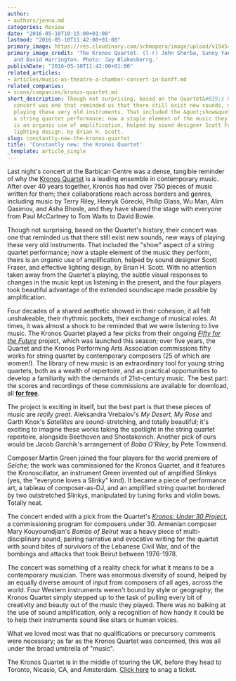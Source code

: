 ```yaml
---
author:
- authors/jenna.md
categories: Review
date: "2016-05-10T10:15:00+01:00"
lastmod: "2016-05-10T11:42:00+01:00"
primary_image: https://res.cloudinary.com/schmopera/image/upload/v1545409169/media/webhook-uploads/1462875191528/2016-05-10---Kronos-Quartet.jpg.jpg
primary_image_credit: 'The Kronos Quartet. (l-r) John Sherba, Sunny Yang, Hank Dutt,
  and David Harrington. Photo: Jay Blakesberrg.'
publishDate: "2016-05-10T11:42:00+01:00"
related_articles:
- articles/music-as-theatre-a-chamber-concert-in-banff.md
related_companies:
- scene/companies/kronos-quartet.md
short_description: Though not surprising, based on the Quartet&#039;s history, their
  concert was one that reminded us that there still exist new sounds, new ways of
  playing these very old instruments. That included the &quot;show&quot; aspect of
  a string quartet performance; now a staple element of the music they perform, theirs
  is an organic use of amplification, helped by sound designer Scott Fraser, and effective
  lighting design, by Brian H. Scott.
slug: constantly-new-the-kronos-quartet
title: 'Constantly new: the Kronos Quartet'
_template: article_single
---
```


Last night's concert at the Barbican Centre was a dense, tangible reminder of why the [Kronos Quartet](http://kronosquartet.org/home) is a leading ensemble in contemporary music. After over 40 years together, Kronos has had over 750 pieces of music written for them; their collaborations reach across borders and genres, including music by Terry Riley, Henryk Górecki, Philip Glass, Wu Man, Alim Qasimov, and Asha Bhosle, and they have shared the stage with everyone from Paul McCartney to Tom Waits to David Bowie.

Though not surprising, based on the Quartet's history, their concert was one that reminded us that there still exist new sounds, new ways of playing these very old instruments. That included the "show" aspect of a string quartet performance; now a staple element of the music they perform, theirs is an organic use of amplification, helped by sound designer Scott Fraser, and effective lighting design, by Brian H. Scott. With no attention taken away from the Quartet's playing, the subtle visual responses to changes in the music kept us listening in the present, and the four players took beautiful advantage of the extended soundscape made possible by amplification.

Four decades of a shared aesthetic showed in their cohesion; it all felt unshakeable, their rhythmic pockets, their exchange of musical roles. At times, it was almost a shock to be reminded that we were listening to live music. The Kronos Quartet played a few picks from their ongoing [*Fifty for the Future*](http://kronosquartet.org/fifty-for-the-future/about) project, which was launched this season; over five years, the Quartet and the Kronos Performing Arts Association commissions fifty works for string quartet by contemporary composers (25 of which are women!). The library of new music is an extraordinary tool for young string quartets, both as a wealth of repertoire, and as practical opportunities to develop a familiarity with the demands of 21st-century music. The best part: the scores and recordings of these commissions are available for download, all [**for free**](http://kronosquartet.org/fifty-for-the-future/about).

The project is exciting in itself, but the best part is that these pieces of music are *really great*. Aleksandra Vrebalov's *My Desert, My Rose* and Garth Knox's *Satellites* are sound-stretching, and totally beautiful; it's exciting to imagine these works taking the spotlight in the string quartet repertoire, alongside Beethoven and Shostakovich. Another pick of ours would be Jacob Garchik's arrangement of *Baba O'Riley*, by Pete Townsend.

Composer Martin Green joined the four players for the world premiere of *Seiche*; the work was commissioned for the Kronos Quartet, and it features the Kronoscillator, an instrument Green invented out of amplified Slinkys (yes, the "everyone loves a Slinky" kind). It became a piece of performance art, a tableau of composer-as-DJ, and an amplified string quartet bordered by two outstretched Slinkys, manipulated by tuning forks and violin bows. Totally neat.

The concert ended with a pick from the Quartet's [*Kronos: Under 30 Project*](http://kronosquartet.org/projects/detail/under_30), a commissioning program for composers under 30. Armenian composer Mary Kouyoumdjian's *Bombs of Beirut* was a heavy piece of multi-disciplinary sound, pairing narrative and evocative writing for the quartet with sound bites of survivors of the Lebanese Civil War, and of the bombings and attacks that took Beirut between 1976-1978.

The concert was something of a reality check for what it means to be a contemporary musician. There was enormous diversity of sound, helped by an equally diverse amount of input from composers of all ages, across the world. Four Western instruments weren't bound by style or geography; the Kronos Quartet simply stepped up to the task of pulling every bit of creativity and beauty out of the music they played. There was no balking at the use of sound amplification, only a recognition of how handy it could be to help their instruments sound like sitars or human voices. 

What we loved most was that no qualifications or precursory comments were necessary; as far as the Kronos Quartet was concerned, this was all under the broad umbrella of "music".

The Kronos Quartet is in the middle of touring the UK, before they head to Toronto, Nicasio, CA, and Amsterdam. [Click here](http://kronosquartet.org/concerts) to snag a ticket.
